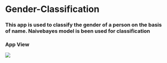 # Gender-Classification       
### This app is used to classify the gender of a person on the basis of name. Naivebayes model is been used for classification

### App View
![](https://github.com/ashishrana080699/Gender-Classification/blob/master/Screenshot.png)
